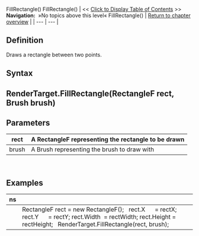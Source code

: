 ﻿
FillRectangle()
FillRectangle()
| \<\< [Click to Display Table of Contents](fillrectangle.md) \>\> **Navigation:**   »No topics above this level«   FillRectangle() | [Return to chapter overview](sharpdx_directwrite_textlayout-1.md) |
| --- | --- |
## Definition
Draws a rectangle between two points.
 
## Syntax
## RenderTarget.FillRectangle(RectangleF rect, Brush brush)
## 
## Parameters
| rect | A RectangleF representing the rectangle to be drawn |
| --- | --- |
| brush | A Brush representing the brush to draw with |
 
## 
## 
## Examples
| ns | |
| --- | --- |
|  | RectangleF rect \= new RectangleF();   rect.X      \= rectX; rect.Y      \= rectY; rect.Width  \= rectWidth; rect.Height \= rectHeight;   RenderTarget.FillRectangle(rect, brush); |

